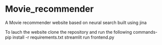 # Movie_recommender

A Movie recommender website based on neural search built using jina

To lauch the website clone the repository and run the following commands-
pip install -r requirements.txt
streamlit run frontend.py

